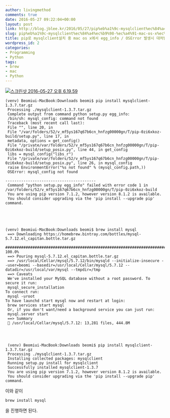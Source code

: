 ```yaml
---
author: livingmethod
comments: true
date: 2016-05-27 09:22:04+00:00
layout: post
link: http://blog.jblee.kr/2016/05/27/pip%eb%a1%9c-mysqlclient%ec%84%a4%ec%b9%98-%ec%a4%91-mac-os-x%ec%97%90%ec%84%9c-egg_info-oserror-%eb%b0%9c%ec%83%9d%ec%8b%9c-%eb%8c%80%ec%b2%98%eb%b0%a9%eb%b2%95/
slug: pip%eb%a1%9c-mysqlclient%ec%84%a4%ec%b9%98-%ec%a4%91-mac-os-x%ec%97%90%ec%84%9c-egg_info-oserror-%eb%b0%9c%ec%83%9d%ec%8b%9c-%eb%8c%80%ec%b2%98%eb%b0%a9%eb%b2%95
title: pip로 mysqlclient설치 중 mac os x에서 egg_info / OSError 발생시 대처방법
wordpress_id: 2
categories:
- Programming
- Python
tags:
- brew
- mac
- Python
---
```


[![스크린샷 2016-05-27 오후 6.19.59](https://livingmethod.files.wordpress.com/2016/05/e18489e185b3e1848fe185b3e18485e185b5e186abe18489e185a3e186ba-2016-05-27-e1848be185a9e18492e185ae-6-19-59.png?w=809)
](https://livingmethod.files.wordpress.com/2016/05/e18489e185b3e1848fe185b3e18485e185b5e186abe18489e185a3e186ba-2016-05-27-e1848be185a9e18492e185ae-6-19-59.png)

    
    (venv) Beomiui-MacBook:Downloads beomi$ pip install mysqlclient-1.3.7.tar.gz
     Processing ./mysqlclient-1.3.7.tar.gz
     Complete output from command python setup.py egg_info:
     /bin/sh: mysql_config: command not found
     Traceback (most recent call last):
     File "", line 20, in
     File "/var/folders/52/v_mf5ys167q67b6cn_hnfzg00000gn/T/pip-0zi6xkoz-build/setup.py", line 17, in
     metadata, options = get_config()
     File "/private/var/folders/52/v_mf5ys167q67b6cn_hnfzg00000gn/T/pip-0zi6xkoz-build/setup_posix.py", line 44, in get_config
     libs = mysql_config("libs_r")
     File "/private/var/folders/52/v_mf5ys167q67b6cn_hnfzg00000gn/T/pip-0zi6xkoz-build/setup_posix.py", line 26, in mysql_config
     raise EnvironmentError("%s not found" % (mysql_config.path,))
     OSError: mysql_config not found
    
    ----------------------------------------
     Command "python setup.py egg_info" failed with error code 1 in /var/folders/52/v_mf5ys167q67b6cn_hnfzg00000gn/T/pip-0zi6xkoz-build
     You are using pip version 7.1.2, however version 8.1.2 is available.
     You should consider upgrading via the 'pip install --upgrade pip' command.
    



    
    (venv) Beomiui-MacBook:Downloads beomi$ brew install mysql
     ==> Downloading https://homebrew.bintray.com/bottles/mysql-5.7.12.el_capitan.bottle.tar.gz
     ######################################################################## 100.0%
     ==> Pouring mysql-5.7.12.el_capitan.bottle.tar.gz
     ==> /usr/local/Cellar/mysql/5.7.12/bin/mysqld --initialize-insecure --user=beomi --basedir=/usr/local/Cellar/mysql/5.7.12 --datadir=/usr/local/var/mysql --tmpdir=/tmp
     ==> Caveats
     We've installed your MySQL database without a root password. To secure it run:
     mysql_secure_installation
    To connect run:
     mysql -uroot
    To have launchd start mysql now and restart at login:
     brew services start mysql
     Or, if you don't want/need a background service you can just run:
     mysql.server start
     ==> Summary
     🍺 /usr/local/Cellar/mysql/5.7.12: 13,281 files, 444.8M



    
     (venv) Beomiui-MacBook:Downloads beomi$ pip install mysqlclient-1.3.7.tar.gz
     Processing ./mysqlclient-1.3.7.tar.gz
     Installing collected packages: mysqlclient
     Running setup.py install for mysqlclient
     Successfully installed mysqlclient-1.3.7
     You are using pip version 7.1.2, however version 8.1.2 is available.
     You should consider upgrading via the 'pip install --upgrade pip' command.


이와 같이

    
    brew install mysql


을 진행하면 된다.
